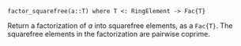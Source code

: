 ```
factor_squarefree(a::T) where T <: RingElement -> Fac{T}
```

Return a factorization of $a$ into squarefree elements, as a `Fac{T}`. The squarefree elements in the factorization are pairwise coprime.
